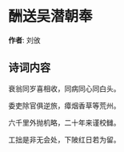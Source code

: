 # 酬送吴潜朝奉

**作者**: 刘攽

## 诗词内容

衰翁同岁喜相收，同病同心同白头。

委吏除官俱逆旅，瘴烟香草等荒州。

六千里外抛机略，二十年来谨校雠。

工拙是非无会处，下陂红日若为留。

